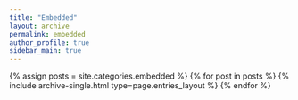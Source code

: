 ```yaml
---
title: "Embedded"
layout: archive
permalink: embedded
author_profile: true
sidebar_main: true
---
```



{% assign posts = site.categories.embedded %}
{% for post in posts %} {% include archive-single.html type=page.entries_layout %} {% endfor %}

